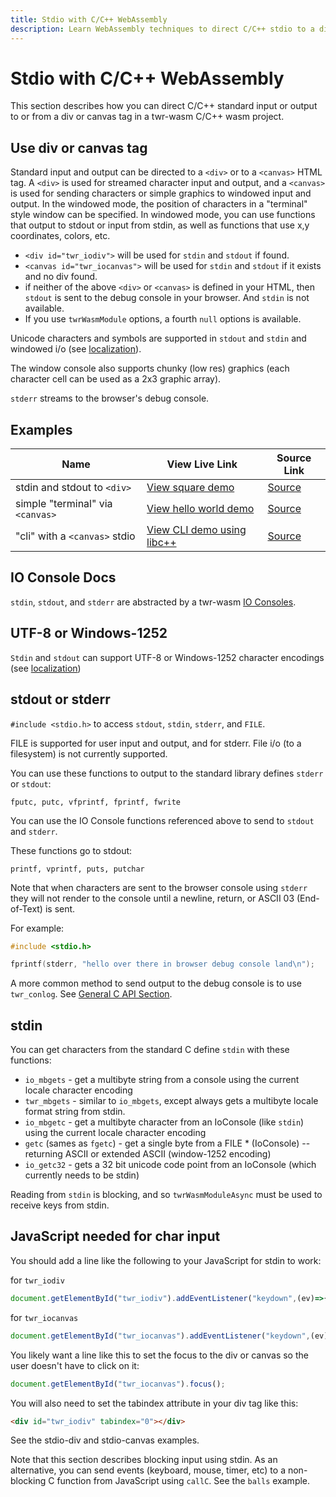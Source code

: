 ```yaml
---
title: Stdio with C/C++ WebAssembly
description: Learn WebAssembly techniques to direct C/C++ stdio to a div or canvas tag by using twr-wasm.
---
```


# Stdio with C/C++ WebAssembly
This section describes how you can direct C/C++ standard input or output to or from a div or canvas tag in a twr-wasm C/C++ wasm project.

## Use div or canvas tag
Standard input and output can be directed to a `<div>` or to a `<canvas>` HTML tag.  A `<div>` is used for streamed character input and output, and a `<canvas>` is used for sending characters or simple graphics to windowed input and output.  In the windowed mode, the position of characters in a "terminal" style window can be specified.  In windowed mode, you can use functions that output to stdout or input from stdin, as well as functions that use x,y coordinates, colors, etc.

- `<div id="twr_iodiv">` will be used for `stdin` and `stdout` if found.
- `<canvas id="twr_iocanvas">` will be used for `stdin` and `stdout` if it exists and no div found. 
- if neither of the above `<div>` or `<canvas>` is defined in your HTML, then `stdout` is sent to the debug console in your browser. And `stdin` is not available.
- If you use `twrWasmModule` options, a fourth `null` options is available.

Unicode characters and symbols are supported in `stdout` and `stdin` and windowed i/o (see [localization](../api/api-localization.md)).

The window console also supports chunky (low res) graphics (each character cell can be used as a 2x3 graphic array). 

`stderr` streams to the browser's debug console.

## Examples

| Name | View Live Link | Source Link |
| --------- | ------------ | ----------- |
| stdin and stdout to `<div>` | [View square demo](/examples/dist/stdio-div/index.html) | [Source](https://github.com/twiddlingbits/twr-wasm/tree/main/examples/stdio-div) |
|simple "terminal" via `<canvas>`|[View hello world demo](/examples/dist/stdio-canvas/index.html)|[Source](https://github.com/twiddlingbits/twr-wasm/tree/main/examples/stdio-canvas)|
|"cli" with a `<canvas>` stdio|[View CLI demo using libc++](/examples/dist/tests-user/index.html)|[Source](https://github.com/twiddlingbits/twr-wasm/tree/main/examples/tests-user)|

## IO Console Docs

`stdin`,  `stdout`, and `stderr` are abstracted by a twr-wasm [IO Consoles](../api/api-c-con.md).

## UTF-8 or Windows-1252
`Stdin` and `stdout` can support UTF-8 or Windows-1252 character encodings (see [localization](../api/api-localization.md))

## stdout or stderr

`#include <stdio.h>` to access `stdout`, `stdin`, `stderr`, and `FILE`.

FILE is supported for user input and output, and for stderr.  File i/o (to a filesystem) is not currently supported.

You can use these functions to output to the standard library defines `stderr` or `stdout`:
~~~
fputc, putc, vfprintf, fprintf, fwrite
~~~

You can use the IO Console functions referenced above to send to `stdout` and `stderr`.

These functions go to stdout:
~~~
printf, vprintf, puts, putchar
~~~

Note that when characters are sent to the browser console using `stderr` they will not render to the console until a newline, return, or ASCII 03 (End-of-Text) is sent.

For example:
~~~c
#include <stdio.h>

fprintf(stderr, "hello over there in browser debug console land\n");
~~~

A more common method to send output to the debug console is to use `twr_conlog`. See [General C API Section](../api/api-c-general.md).

## stdin

You can get characters from the standard C define `stdin` with these functions:

- `io_mbgets` - get a multibyte string from a console using the current locale character encoding
- `twr_mbgets` - similar to `io_mbgets`, except always gets a multibyte locale format string from stdin.
- `io_mbgetc` - get a multibyte character from an IoConsole (like `stdin`) using the current locale character encoding
- `getc` (sames as `fgetc`) - get a single byte from a FILE * (IoConsole) -- returning ASCII or extended ASCII (window-1252 encoding)
- `io_getc32` - gets a 32 bit unicode code point from an IoConsole (which currently needs to be stdin)


Reading from `stdin` is blocking, and so `twrWasmModuleAsync` must be used to receive keys from stdin.

## JavaScript needed for char input
You should add a line like the following to your JavaScript for stdin to work:

for `twr_iodiv`
~~~js
document.getElementById("twr_iodiv").addEventListener("keydown",(ev)=>{amod.keyDownDiv(ev)});
~~~

for `twr_iocanvas`
~~~js
document.getElementById("twr_iocanvas").addEventListener("keydown",(ev)=>{amod.keyDownCanvas(ev)});
~~~

You likely want a line like this to set the focus to the div or canvas so the user doesn't have to click on it:

~~~js
document.getElementById("twr_iocanvas").focus();
~~~

You will also need to set the tabindex attribute in your div tag like this:

~~~html
<div id="twr_iodiv" tabindex="0"></div>
~~~

See the stdio-div and stdio-canvas examples.

Note that this section describes blocking input using stdin.  As an alternative, you can send events (keyboard, mouse, timer, etc) to a non-blocking C function from JavaScript using `callC`.  See the `balls` example.



